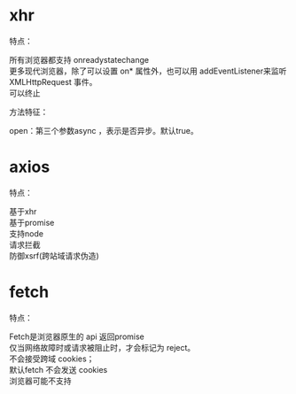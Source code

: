 # xhr

特点：

所有浏览器都支持 onreadystatechange  
更多现代浏览器，除了可以设置 on* 属性外，也可以用 addEventListener来监听XMLHttpRequest 事件。  
可以终止

方法特征：

open：第三个参数async ，表示是否异步。默认true。

# axios


特点：

基于xhr  
基于promise  
支持node  
请求拦截  
防御xsrf(跨站域请求伪造)  

# fetch  

特点：

Fetch是浏览器原生的 api 
返回promise  
仅当网络故障时或请求被阻止时，才会标记为 reject。  
不会接受跨域 cookies；   
默认fetch 不会发送 cookies  
浏览器可能不支持